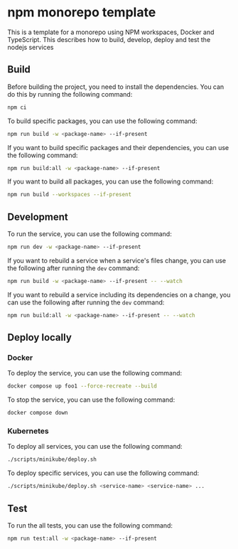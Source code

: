 # npm monorepo template

This is a template for a monorepo using NPM workspaces, Docker and TypeScript. This describes how to build, develop, deploy and test the nodejs services

## Build

Before building the project, you need to install the dependencies. You can do this by running the following command:

```bash
npm ci
```

To build specific packages, you can use the following command:

```bash
npm run build -w <package-name> --if-present
```

If you want to build specific packages and their dependencies, you can use the following command:

```bash
npm run build:all -w <package-name> --if-present
```

If you want to build all packages, you can use the following command:

```bash
npm run build --workspaces --if-present
```

## Development

To run the service, you can use the following command:

```bash
npm run dev -w <package-name> --if-present
```

If you want to rebuild a service when a service's files change,
you can use the following after running the `dev` command:

```bash
npm run build -w <package-name> --if-present -- --watch
```

If you want to rebuild a service including its dependencies on a change,
you can use the following after running the `dev` command:

```bash
npm run build:all -w <package-name> --if-present -- --watch
```

## Deploy locally

### Docker

To deploy the service, you can use the following command:

```bash
docker compose up foo1 --force-recreate --build
```

To stop the service, you can use the following command:

```bash
docker compose down
```

### Kubernetes

To deploy all services, you can use the following command:

```bash
./scripts/minikube/deploy.sh
```

To deploy specific services, you can use the following command:

```bash
./scripts/minikube/deploy.sh <service-name> <service-name> ...
```

## Test

To run the all tests, you can use the following command:

```bash
npm run test:all -w <package-name> --if-present
```
